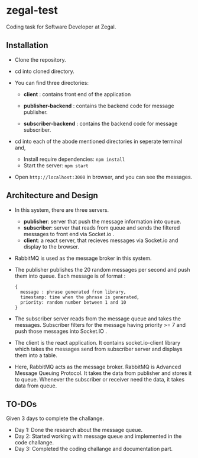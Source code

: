 # zegal-test
Coding task for Software Developer at Zegal.

## Installation
- Clone the repository.

- cd into cloned directory.

- You can find three directories:

  * **client** : contains front end of the application
  
  * **publisher-backend** : contains the backend code for message publisher.
  
  * **subscriber-backend** : contains the backend code for message subscriber.
  
- cd into each of the abode mentioned directories in seperate terminal and,

  - Install require dependencies:
    ``` npm install ``` 
  - Start the server:
    ``` npm start ```
- Open ``` http://localhost:3000 ``` in browser, and you can see the messages.

## Architecture and Design
  - In this system, there are three servers.
    * **publisher**: server that push the message information into queue.
    * **subscriber**: server that reads from queue and sends the filtered messages to front end via Socket.io .
    * **client**: a react server, that recieves messages via Socket.io and display to the browser.
    
  - RabbitMQ is used as the message broker in this system.
  - The publisher publishes the 20 random messages per second and push them into queue. Each message is of format :
    ```
    {
      message : phrase generated from library,
      timestamp: time when the phrase is generated,
      priority: random number between 1 and 10
    }
    ``` 
  - The subscriber server reads from the message queue and takes the messages. Subscriber filters for the message having priority >= 7 and push those messages into Socket.IO .
  - The client is the react application. It contains socket.io-client library which takes the messages send from subscriber server and displays them into a table.
  - Here, RabbitMQ acts as the message broker. RabbitMQ is Advanced Message Queuing Protocol. It takes the data from publisher and stores it to queue. Whenever the subscriber or receiver need the data, it takes data from queue. 
  
  ## TO-DOs
  Given 3 days to complete the challange.
  - Day 1: Done the research about the message queue.
  - Day 2: Started working with message queue and implemented in the code challange.
  - Day 3: Completed the coding challange and documentation part.
